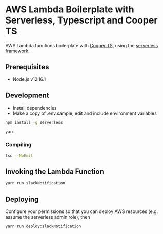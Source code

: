 # AWS Lambda Boilerplate with Serverless, Typescript and Cooper TS

AWS Lambda functions boilerplate with [Cooper TS](https://github.com/execonline-inc/CooperTS), using the [serverless framework](https://github.com/serverless/serverless).

## Prerequisites

- Node.js v12.16.1

## Development

- Install dependencies
- Make a copy of .env.sample, edit and include environment variables

```bash
npm install -g serverless

yarn
```

### Compiling

```bash
tsc --NoEmit
```

## Invoking the Lambda Function

```bash
yarn run slackNotification
```

## Deploying

Configure your permissions so that you can deploy AWS resources (e.g. assume the serverless admin role), then

```bash
yarn run deploy:slackNotification
```


